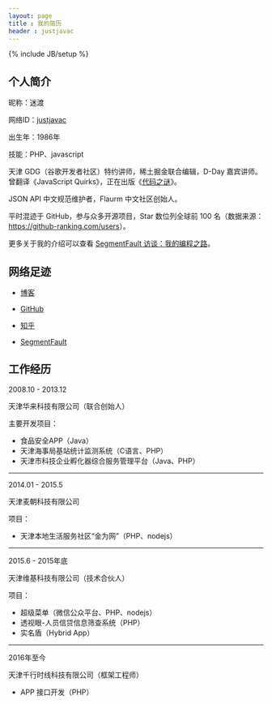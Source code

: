```yaml
---
layout: page
title : 我的简历
header : justjavac
---
```

{% include JB/setup %}

## 个人简介

昵称：迷渡

网络ID：[justjavac](https://www.google.com/#q=justjavac)

出生年：1986年

技能：PHP、javascript

天津 GDG（谷歌开发者社区）特约讲师，稀土掘金联合编辑，D-Day 嘉宾讲师。曾翻译《JavaScript Quirks》，正在出版《[代码之谜](http://justjavac.com/codepuzzle.html)》。

JSON API 中文规范维护者，Flaurm 中文社区创始人。

平时混迹于 GitHub，参与众多开源项目，Star 数位列全球前 100 名（数据来源：<https://github-ranking.com/users>）。

更多关于我的介绍可以查看 [SegmentFault 访谈：我的编程之路](http://justjavac.com/other/2016/03/07/the-way-of-programming.html)。

## 网络足迹

- [博客](http://justjavac.com)

- [GitHub](https://github.com/justjavac)

- [知乎](https://www.zhihu.com/people/justjavac.com)

- [SegmentFault](https://segmentfault.com/u/justjavac)

## 工作经历

2008.10 - 2013.12

天津华来科技有限公司（联合创始人）

主要开发项目：

- 食品安全APP（Java）
- 天津海事局基站统计监测系统（C语言、PHP）
- 天津市科技企业孵化器综合服务管理平台（Java、PHP）

---------------

2014.01 - 2015.5

天津麦朝科技有限公司 

项目：

- 天津本地生活服务社区“金为网”（PHP、nodejs）

----------------

2015.6 - 2015年底

天津维基科技有限公司（技术合伙人）

项目：

- 超级菜单（微信公众平台、PHP、nodejs）
- 透视眼-人员信贷信息筛查系统（PHP）
- 实名盾（Hybrid App）

------------------

2016年至今

天津千行时线科技有限公司（框架工程师）

- APP 接口开发（PHP）
